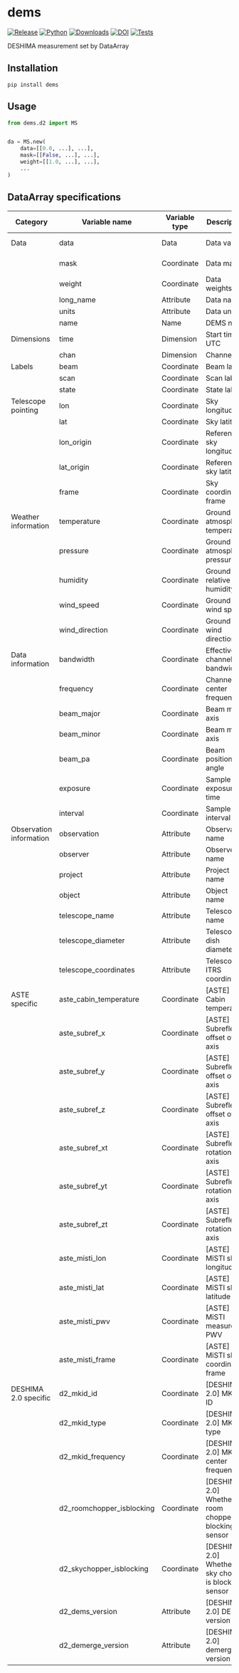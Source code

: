 # dems

[![Release](https://img.shields.io/pypi/v/dems?label=Release&color=cornflowerblue&style=flat-square)](https://pypi.org/project/dems/)
[![Python](https://img.shields.io/pypi/pyversions/dems?label=Python&color=cornflowerblue&style=flat-square)](https://pypi.org/project/dems/)
[![Downloads](https://img.shields.io/pypi/dm/dems?label=Downloads&color=cornflowerblue&style=flat-square)](https://pepy.tech/project/dems)
[![DOI](https://img.shields.io/badge/DOI-10.5281/zenodo.8151950-cornflowerblue?style=flat-square)](https://doi.org/10.5281/zenodo.8151950)
[![Tests](https://img.shields.io/github/actions/workflow/status/deshima-dev/dems/tests.yaml?label=Tests&style=flat-square)](https://github.com/deshima-dev/dems/actions)

DESHIMA measurement set by DataArray

## Installation

```shell
pip install dems
```

## Usage

```python
from dems.d2 import MS


da = MS.new(
    data=[[0.0, ...], ...],
    mask=[[False, ...], ...],
    weight=[[1.0, ...], ...],
    ...
)
```

## DataArray specifications

| Category | Variable name | Variable type | Description | Units | Default | Data type | DataArray dims | DataArray dtype |
|---|---|---|---|---|---|---|---|---|
| Data | data | Data | Data values | - | - | numpy.ndarray | (time, chan) | - |
|  | mask | Coordinate | Data masks | - | False | numpy.ndarray | (time, chan) | bool |
|  | weight | Coordinate | Data weights | - | 1.0 | numpy.ndarray | (time, chan) | float64 |
|  | long_name | Attribute | Data name | - | "Brightness" | str | - | - |
|  | units | Attribute | Data units | - | "K" | str | - | - |
|  | name | Name | DEMS name | - | "DEMS" | str | - | - |
| Dimensions | time | Dimension | Start time in UTC | - | 1970-01-01T00:00:00.000000000 | numpy.ndarray | (time,) | datetime64[ns] |
|  | chan | Dimension | Channel ID | - | 0 | numpy.ndarray | (chan,) | int64 |
| Labels | beam | Coordinate | Beam label | - | "" | numpy.ndarray | (time,) | str (<U16) |
|  | scan | Coordinate | Scan label | - | "" | numpy.ndarray | (time,) | str (<U16) |
|  | state | Coordinate | State label | - | "" | numpy.ndarray | (time,) | str (<U16) |
| Telescope pointing | lon | Coordinate | Sky longitude | deg | 0.0 | numpy.ndarray | (time,) | float64 |
|  | lat | Coordinate | Sky latitude | deg | 0.0 | numpy.ndarray | (time,) | float64 |
|  | lon_origin | Coordinate | Reference sky longitude | deg | 0.0 | numpy.ndarray | (time,) | float64 |
|  | lat_origin | Coordinate | Reference sky latitude | deg | 0.0 | numpy.ndarray | (time,) | float64 |
|  | frame | Coordinate | Sky coordinate frame | - | "altaz" | numpy.ndarray | () | str (<U16) |
| Weather information | temperature | Coordinate | Ground atmospheric temperature | K | 0.0 | numpy.ndarray | (time,) | float64 |
|  | pressure | Coordinate | Ground atmospheric pressure | Pa | 0.0 | numpy.ndarray | (time,) | float64 |
|  | humidity | Coordinate | Ground relative humidity | 1 | 0.0 | numpy.ndarray | (time,) | float64 |
|  | wind_speed | Coordinate | Ground wind speed | m/s | 0.0 | numpy.ndarray | (time,) | float64 |
|  | wind_direction | Coordinate | Ground wind direction | deg | 0.0 | numpy.ndarray | (time,) | float64 |
| Data information | bandwidth | Coordinate | Effective channel bandwidth | Hz | 0.0 | numpy.ndarray | (chan,) | float64 |
|  | frequency | Coordinate | Channel center frequency | Hz | 0.0 | numpy.ndarray | (chan,) | float64 |
|  | beam_major | Coordinate | Beam major axis | deg | 0.0 | numpy.ndarray | (chan,) | float64 |
|  | beam_minor | Coordinate | Beam minor axis | deg | 0.0 | numpy.ndarray | (chan,) | float64 |
|  | beam_pa | Coordinate | Beam position angle | deg | 0.0 | numpy.ndarray | (chan,) | float64 |
|  | exposure | Coordinate | Sample exposure time | s | 0.00625 | numpy.ndarray | () | float64 |
|  | interval | Coordinate | Sample interval time | s | 0.00625 | numpy.ndarray | () | float64 |
| Observation information | observation | Attribute | Observation name | - | "" | str | - | - |
|  | observer | Attribute | Observer name | - | "" | str | - | - |
|  | project | Attribute | Project name | - | "" | str | - | - |
|  | object | Attribute | Object name | - | "" | str | - | - |
|  | telescope_name | Attribute | Telescope name | - | "ASTE" | str | - | - |
|  | telescope_diameter | Attribute | Telescope dish diameter | m | 10.0 | float | - | - |
|  | telescope_coordinates | Attribute | Telescope ITRS coordinates | m | (0.0, 0.0, 0.0) | "tuple[float, float, float]" | - | - |
| ASTE specific | aste_cabin_temperature | Coordinate | [ASTE] Cabin temperature | K | 0.0 | numpy.ndarray | (time,) | float64 |
|  | aste_subref_x | Coordinate | [ASTE] Subreflector offset of X axis | mm | 0.0 | numpy.ndarray | (time,) | float64 |
|  | aste_subref_y | Coordinate | [ASTE] Subreflector offset of Y axis | mm | 0.0 | numpy.ndarray | (time,) | float64 |
|  | aste_subref_z | Coordinate | [ASTE] Subreflector offset of Z axis | mm | 0.0 | numpy.ndarray | (time,) | float64 |
|  | aste_subref_xt | Coordinate | [ASTE] Subreflector rotation of X axis | deg | 0.0 | numpy.ndarray | (time,) | float64 |
|  | aste_subref_yt | Coordinate | [ASTE] Subreflector rotation of Y axis | deg | 0.0 | numpy.ndarray | (time,) | float64 |
|  | aste_subref_zt | Coordinate | [ASTE] Subreflector rotation of Z axis | deg | 0.0 | numpy.ndarray | (time,) | float64 |
|  | aste_misti_lon | Coordinate | [ASTE] MiSTI sky longitude | deg | 0.0 | numpy.ndarray | (time,) | float64 |
|  | aste_misti_lat | Coordinate | [ASTE] MiSTI sky latitude | deg | 0.0 | numpy.ndarray | (time,) | float64 |
|  | aste_misti_pwv | Coordinate | [ASTE] MiSTI measured PWV | mm | 0.0 | numpy.ndarray | (time,) | float64 |
|  | aste_misti_frame | Coordinate | [ASTE] MiSTI sky coordinate frame | - | "altaz" | numpy.ndarray | () | str (<U16) |
| DESHIMA 2.0 specific | d2_mkid_id | Coordinate | [DESHIMA 2.0] MKID ID | - | 0 | numpy.ndarray | (chan,) | int64 |
|  | d2_mkid_type | Coordinate | [DESHIMA 2.0] MKID type | - | "" | numpy.ndarray | (chan,) | str (<U16) |
|  | d2_mkid_frequency | Coordinate | [DESHIMA 2.0] MKID center frequency | Hz | 0.0 | numpy.ndarray | (chan,) | float64 |
|  | d2_roomchopper_isblocking | Coordinate | [DESHIMA 2.0] Whether room chopper is blocking sensor | - | False | numpy.ndarray | (time,) | bool |
|  | d2_skychopper_isblocking | Coordinate | [DESHIMA 2.0] Whether sky chopper is blocking sensor | - | False | numpy.ndarray | (time,) | bool |
|  | d2_dems_version | Attribute | [DESHIMA 2.0] DEMS version | - | "0.8.0" | str | - | - |
|  | d2_demerge_version | Attribute | [DESHIMA 2.0] demerge version | - | "2.0.0" | str | - | - |
